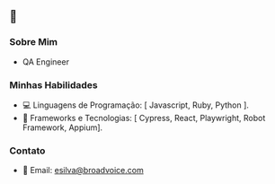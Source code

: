 ## 👋 

### Sobre Mim
- QA Engineer

### Minhas Habilidades
- 💻 Linguagens de Programação: [ Javascript, Ruby, Python ].
- 🚀 Frameworks e Tecnologias: [ Cypress, React, Playwright, Robot Framework, Appium].

### Contato
- 📧 Email: esilva@broadvoice.com

